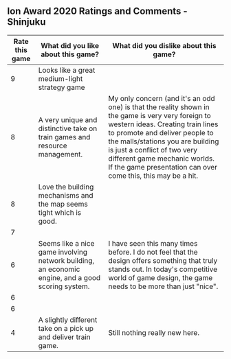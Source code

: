 ## Ion Award 2020 Ratings and Comments - Shinjuku
| Rate this game | What did you like about this game? | What did you dislike about this game? |
| --- | --- | --- |
|  9  | Looks like a great medium-light strategy game | |
|  8  | A very unique and distinctive take on train games and resource management. | My only concern (and it's an odd one) is that the reality shown in the game is very very foreign to western ideas. Creating train lines to promote and deliver people to the malls/stations you are building is just a conflict of two very different game mechanic worlds. If the game presentation can over come this, this may be a hit. |
|  8  | Love the building mechanisms and the map seems tight which is good. | |
|  7  | | |
|  6  | Seems like a nice game involving network building, an economic engine, and a good scoring system. | I have seen this many times before. I do not feel that the design offers something that truly stands out. In today's competitive world of game design, the game needs to be more than just "nice". |
|  6  | | |
|  6  | | |
|  4  | A slightly different take on a pick up and deliver train game. | Still nothing really new here. |
